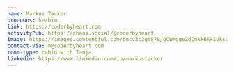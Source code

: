 ```yaml
---
name: Markus Tacker
pronouns: he/him
link: https://coderbyheart.com
activityPub: https://chaos.social/@coderbyheart
image: https://images.contentful.com/bncv3c2gt878/6CWMgqeZdCmkk6KkIUksgQ/50922090bc6566c6624c12b82a4bf78c/36671282034_427eace68d_o.jpg?w=400
contact-via: m@coderbyheart.com
room-type: cabin with Tanja
linkedin: https://www.linkedin.com/in/markustacker
---
```

